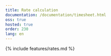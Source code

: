 ```yaml
---
title: Rate calculation
documentation: /documentation/timesheet.html
oss: true
hosted: true
order: 230
lang: en
---
```


{% include features/rates.md %}
